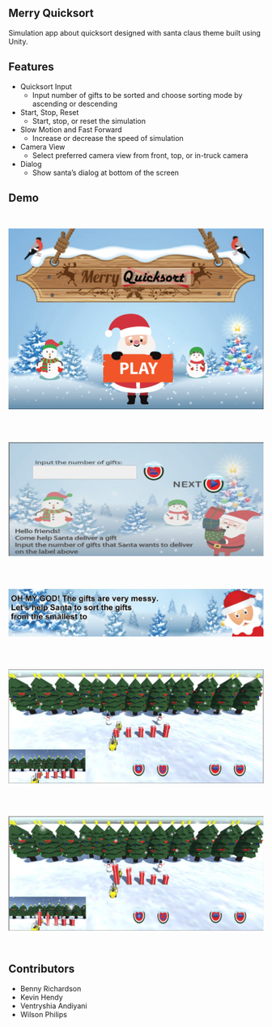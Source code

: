 ## Merry Quicksort
Simulation app about quicksort designed with santa claus theme built using Unity.


## Features
* Quicksort Input
  * Input number of gifts to be sorted and choose sorting mode by ascending or descending
* Start, Stop, Reset
  * Start, stop, or reset the simulation
* Slow Motion and Fast Forward
  * Increase or decrease the speed of simulation
* Camera View
  * Select preferred camera view from front, top, or in-truck camera
* Dialog
  * Show santa’s dialog at bottom of the screen

## Demo

<br>
<p align="center">
  <img src="docs/1.png">
</p>
<br>

<br>
<p align="center">
  <img src="docs/2.png">
</p>
<br>

<br>
<p align="center">
  <img src="docs/3.png">
</p>
<br>

<br>
<p align="center">
  <img src="docs/4.png">
</p>
<br>

<br>
<p align="center">
  <img src="docs/5.png">
</p>
<br>

## Contributors
* Benny Richardson
* Kevin Hendy
* Ventryshia Andiyani
* Wilson Philips
